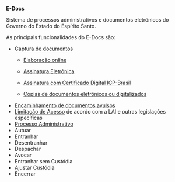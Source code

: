 **E-Docs**

Sistema de processos administrativos e documentos eletrônicos do Governo do Estado do Espírito Santo. 

As principais funcionalidades do E-Docs são:

- [Captura de documentos](Documentos/Captura.md)
  -  [Elaboração online](Documentos/Elaboracao.md)   
  
  - [Assinatura Eletrônica](Documentos/AssinaturaEletronica.md)  
  
  - [Assinatura com Certificado Digital ICP-Brasil](Documentos/CertificadoDigital.md)  
  
  - [Cópias de documentos eletrônicos ou digitalizados ](Documentos/Copia.md)  
- [Encaminhamento de documentos avulsos](Encaminhamentos\Encaminhamento.md)
- [Limitação de Acesso](Documentos/AcessoLimitado.md) de acordo com a LAI e outras legislações específicas
-   [Processo Administrativo](Processos\Processo.md) 
  - Autuar
  - Entranhar
  - Desentranhar
  - Despachar
  - Avocar
  - Entranhar sem Custódia
  - Ajustar Custódia
  - Encerrar


